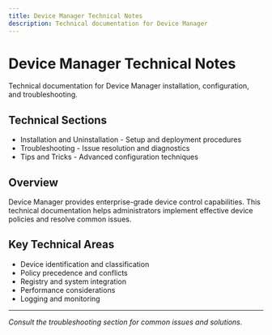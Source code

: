 ```yaml
---
title: Device Manager Technical Notes
description: Technical documentation for Device Manager
---
```


# Device Manager Technical Notes

Technical documentation for Device Manager installation, configuration, and troubleshooting.

## Technical Sections

- Installation and Uninstallation - Setup and deployment procedures
- Troubleshooting - Issue resolution and diagnostics
- Tips and Tricks - Advanced configuration techniques

## Overview

Device Manager provides enterprise-grade device control capabilities. This technical documentation helps administrators implement effective device policies and resolve common issues.

## Key Technical Areas

- Device identification and classification
- Policy precedence and conflicts
- Registry and system integration
- Performance considerations
- Logging and monitoring

---

*Consult the troubleshooting section for common issues and solutions.*
